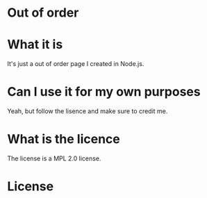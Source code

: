 # Out of order

# What it is
<section>
  <p>It's just a out of order page I created in Node.js.</p>
</section>

# Can I use it for my own purposes
<section>
  Yeah, but follow the lisence and make sure to credit me.
</section>

# What is the licence
The license is a MPL 2.0 license.
# License
<section>
  
</section>
